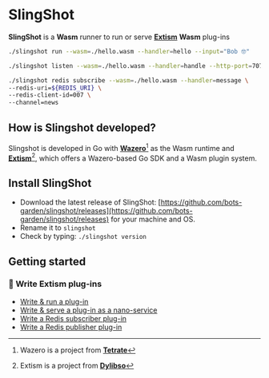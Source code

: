 # SlingShot

**SlingShot** is a **Wasm** runner to run or serve **[Extism](https://extism.org/)** **Wasm** plug-ins

```bash title="Run a wasm plug-in"
./slingshot run --wasm=./hello.wasm --handler=hello --input="Bob 🤓"
```

```bash title="Serve a wasm plug-in as a function"
./slingshot listen --wasm=./hello.wasm --handler=handle --http-port=7070
```

```bash title="Trigger a wasm plug-in with Redis messages"
./slingshot redis subscribe --wasm=./hello.wasm --handler=message \
--redis-uri=${REDIS_URI} \
--redis-client-id=007 \
--channel=news
```

## How is Slingshot developed?

Slingshot is developed in Go with **[Wazero](https://wazero.io/)**[^1] as the Wasm runtime and **[Extism](https://extism.org/)**[^2], which offers a Wazero-based Go SDK and a Wasm plugin system.

[^1]: Wazero is a project from **[Tetrate](https://tetrate.io/)**
[^2]: Extism is a project from **[Dylibso](https://dylibso.com/)**

## Install SlingShot

- Download the latest release of SlingShot: [https://github.com/bots-garden/slingshot/releases](https://github.com/bots-garden/slingshot/releases) for your machine and OS.
- Rename it to `slingshot`
- Check by typing: `./slingshot version`

## Getting started
### 🚀 Write Extism plug-ins

- [Write & run a plug-in](write-plug-in.md)
- [Write & serve a plug-in as a nano-service](write-service.md)
- [Write a Redis subscriber plug-in](write-redis-subscriber.md)
- [Write a Redis publisher plug-in](write-redis-publisher.md)
